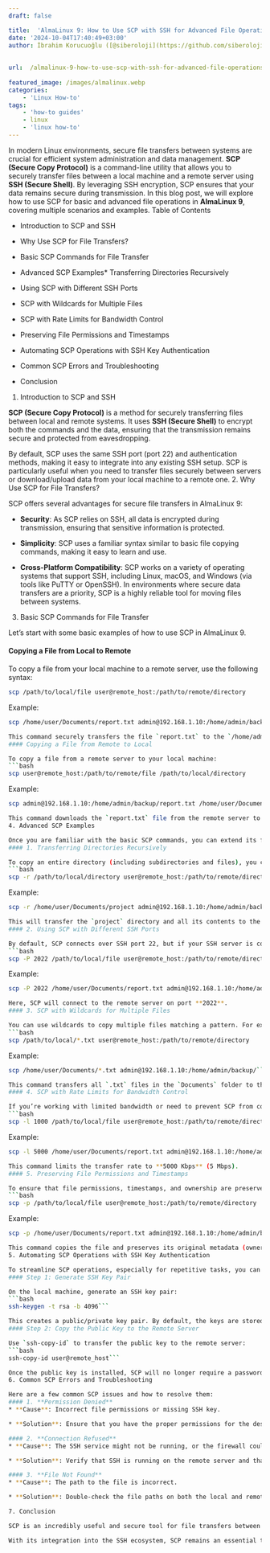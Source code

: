 ```yaml
---
draft: false

title:  'AlmaLinux 9: How to Use SCP with SSH for Advanced File Operations'
date: '2024-10-04T17:40:49+03:00'
author: İbrahim Korucuoğlu ([@siberoloji](https://github.com/siberoloji))
 
 
url:  /almalinux-9-how-to-use-scp-with-ssh-for-advanced-file-operations/
 
featured_image: /images/almalinux.webp
categories:
    - 'Linux How-to'
tags:
    - 'how-to guides'
    - linux
    - 'linux how-to'
---
```

In modern Linux environments, secure file transfers between systems are crucial for efficient system administration and data management. **SCP (Secure Copy Protocol)** is a command-line utility that allows you to securely transfer files between a local machine and a remote server using **SSH (Secure Shell)**. By leveraging SSH encryption, SCP ensures that your data remains secure during transmission. In this blog post, we will explore how to use SCP for basic and advanced file operations in **AlmaLinux 9**, covering multiple scenarios and examples.
Table of Contents
* Introduction to SCP and SSH

* Why Use SCP for File Transfers?

* Basic SCP Commands for File Transfer

* Advanced SCP Examples* Transferring Directories Recursively

* Using SCP with Different SSH Ports

* SCP with Wildcards for Multiple Files

* SCP with Rate Limits for Bandwidth Control

* Preserving File Permissions and Timestamps

* Automating SCP Operations with SSH Key Authentication

* Common SCP Errors and Troubleshooting

* Conclusion

1. Introduction to SCP and SSH

**SCP (Secure Copy Protocol)** is a method for securely transferring files between local and remote systems. It uses **SSH (Secure Shell)** to encrypt both the commands and the data, ensuring that the transmission remains secure and protected from eavesdropping.

By default, SCP uses the same SSH port (port 22) and authentication methods, making it easy to integrate into any existing SSH setup. SCP is particularly useful when you need to transfer files securely between servers or download/upload data from your local machine to a remote one.
2. Why Use SCP for File Transfers?

SCP offers several advantages for secure file transfers in AlmaLinux 9:
* **Security**: As SCP relies on SSH, all data is encrypted during transmission, ensuring that sensitive information is protected.

* **Simplicity**: SCP uses a familiar syntax similar to basic file copying commands, making it easy to learn and use.

* **Cross-Platform Compatibility**: SCP works on a variety of operating systems that support SSH, including Linux, macOS, and Windows (via tools like PuTTY or OpenSSH).
In environments where secure data transfers are a priority, SCP is a highly reliable tool for moving files between systems.
3. Basic SCP Commands for File Transfer

Let’s start with some basic examples of how to use SCP in AlmaLinux 9.
#### Copying a File from Local to Remote

To copy a file from your local machine to a remote server, use the following syntax:
```bash
scp /path/to/local/file user@remote_host:/path/to/remote/directory
```

Example:
```bash
scp /home/user/Documents/report.txt admin@192.168.1.10:/home/admin/backup/```

This command securely transfers the file `report.txt` to the `/home/admin/backup/` directory on the remote server.
#### Copying a File from Remote to Local

To copy a file from a remote server to your local machine:
```bash
scp user@remote_host:/path/to/remote/file /path/to/local/directory
```

Example:
```bash
scp admin@192.168.1.10:/home/admin/backup/report.txt /home/user/Documents/```

This command downloads the `report.txt` file from the remote server to your local `Documents` folder.
4. Advanced SCP Examples

Once you are familiar with the basic SCP commands, you can extend its functionality with advanced use cases. Below are some powerful examples that demonstrate SCP’s versatility.
#### 1. Transferring Directories Recursively

To copy an entire directory (including subdirectories and files), you can use the `-r` (recursive) option:
```bash
scp -r /path/to/local/directory user@remote_host:/path/to/remote/directory
```

Example:
```bash
scp -r /home/user/Documents/project admin@192.168.1.10:/home/admin/backup/```

This will transfer the `project` directory and all its contents to the remote server.
#### 2. Using SCP with Different SSH Ports

By default, SCP connects over SSH port 22, but if your SSH server is configured to use a different port, use the `-P` option to specify the port:
```bash
scp -P 2022 /path/to/local/file user@remote_host:/path/to/remote/directory
```

Example:
```bash
scp -P 2022 /home/user/Documents/report.txt admin@192.168.1.10:/home/admin/backup/```

Here, SCP will connect to the remote server on port **2022**.
#### 3. SCP with Wildcards for Multiple Files

You can use wildcards to copy multiple files matching a pattern. For example, to copy all `.txt` files from a local directory to a remote server:
```bash
scp /path/to/local/*.txt user@remote_host:/path/to/remote/directory
```

Example:
```bash
scp /home/user/Documents/*.txt admin@192.168.1.10:/home/admin/backup/```

This command transfers all `.txt` files in the `Documents` folder to the remote server.
#### 4. SCP with Rate Limits for Bandwidth Control

If you’re working with limited bandwidth or need to prevent SCP from consuming too much network bandwidth, you can use the `-l` option to limit the transfer speed in **Kbits per second**:
```bash
scp -l 1000 /path/to/local/file user@remote_host:/path/to/remote/directory
```

Example:
```bash
scp -l 5000 /home/user/Documents/report.txt admin@192.168.1.10:/home/admin/backup/```

This command limits the transfer rate to **5000 Kbps** (5 Mbps).
#### 5. Preserving File Permissions and Timestamps

To ensure that file permissions, timestamps, and ownership are preserved during the transfer, use the `-p` option:
```bash
scp -p /path/to/local/file user@remote_host:/path/to/remote/directory
```

Example:
```bash
scp -p /home/user/Documents/report.txt admin@192.168.1.10:/home/admin/backup/```

This command copies the file and preserves its original metadata (ownership, permissions, etc.).
5. Automating SCP Operations with SSH Key Authentication

To streamline SCP operations, especially for repetitive tasks, you can configure **SSH key authentication** to allow password-less login. This is particularly useful for automation scripts and cron jobs.
#### Step 1: Generate SSH Key Pair

On the local machine, generate an SSH key pair:
```bash
ssh-keygen -t rsa -b 4096```

This creates a public/private key pair. By default, the keys are stored in `~/.ssh/id_rsa` (private) and `~/.ssh/id_rsa.pub` (public).
#### Step 2: Copy the Public Key to the Remote Server

Use `ssh-copy-id` to transfer the public key to the remote server:
```bash
ssh-copy-id user@remote_host```

Once the public key is installed, SCP will no longer require a password for transfers between the two systems.
6. Common SCP Errors and Troubleshooting

Here are a few common SCP issues and how to resolve them:
#### 1. **Permission Denied**
* **Cause**: Incorrect file permissions or missing SSH key.

* **Solution**: Ensure that you have the proper permissions for the destination directory and that the SSH key is correctly installed on the remote server.

#### 2. **Connection Refused**
* **Cause**: The SSH service might not be running, or the firewall could be blocking the connection.

* **Solution**: Verify that SSH is running on the remote server and that the correct port is open in the firewall.

#### 3. **File Not Found**
* **Cause**: The path to the file is incorrect.

* **Solution**: Double-check the file paths on both the local and remote machines to ensure they are correct.

7. Conclusion

SCP is an incredibly useful and secure tool for file transfers between local and remote systems in **AlmaLinux 9**. Whether you need to transfer individual files, directories, or automate secure file operations using SSH keys, SCP provides a robust solution. By mastering both basic and advanced SCP options, you can handle a wide variety of use cases efficiently and securely.

With its integration into the SSH ecosystem, SCP remains an essential tool for system administrators, developers, and anyone working in a distributed or networked environment.
